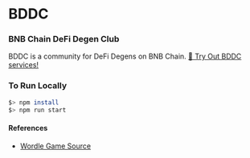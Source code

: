 # BDDC
### BNB Chain DeFi Degen Club

BDDC is a community for DeFi Degens on BNB Chain.
[🚀 Try Out BDDC services!](https://bnb-hack-bddc.netlify.app/)

### To Run Locally
```bash
$> npm install
$> npm run start
```

#### References
- [Wordle Game Source](https://github.com/cwackerfuss/react-wordle)